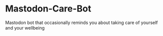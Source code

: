 # Mastodon-Care-Bot
Mastodon bot that occasionally reminds you about taking care of yourself and your wellbeing
